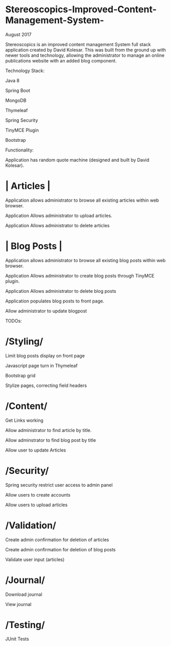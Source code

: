 # Stereoscopics-Improved-Content-Management-System-


August 2017

Stereoscopics is an improved content management System full stack application created by David Kolesar. This was built from the ground up with newer tools and technology, allowing the administrator to manage an online publications website with an added blog component.

Technology Stack:

Java 8


Spring Boot


MongoDB


Thymeleaf


Spring Security


TinyMCE Plugin


Bootstrap



Functionality:


Application has random quote machine (designed and built by David Kolesar).


|  Articles |
=============


Application allows administrator to browse all existing articles within web browser.


Application Allows administrator to upload articles.


Application Allows administrator to delete articles



| Blog Posts |
=============

Application allows administrator to browse all existing blog posts within web browser.


Application Allows administrator to create blog posts through TinyMCE plugin.


Application Allows administrator to delete blog posts


Application populates blog posts to front page.


Allow administrator to update blogpost




TODOs: 

/Styling/
==========


Limit blog posts display on front page


Javascript page turn in Thymeleaf


Bootstrap  grid


Stylize pages, correcting field headers


/Content/
========

Get Links working


Allow administrator to find article by title.


Allow adminstrator to find blog post by title


Allow user to update Articles




/Security/
==========

Spring security restrict user access to admin panel


Allow users to create accounts


Allow users to upload articles


/Validation/
==========


Create admin confirmation for deletion of articles


Create admin confirmation for deletion of blog posts


Validate user input (articles)


/Journal/
==========


Download journal

View journal



/Testing/
=========

JUnit Tests


